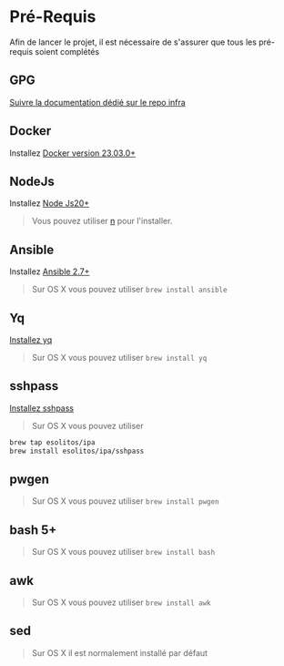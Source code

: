 # Pré-Requis

Afin de lancer le projet, il est nécessaire de s'assurer que tous les pré-requis soient complétés

## GPG

[Suivre la documentation dédié sur le repo infra](https://github.com/mission-apprentissage/ij-infra/blob/main/docs/gpg.md)

## Docker

Installez [Docker version 23.03.0+](https://docs.docker.com/engine/install/)

## NodeJs

Installez [Node Js20+](https://nodejs.org/en/download)

> Vous pouvez utiliser [n](https://github.com/tj/n#third-party-installers) pour l'installer.

## Ansible

Installez [Ansible 2.7+](https://docs.ansible.com/ansible/latest/installation_guide/intro_installation.html)

> Sur OS X vous pouvez utiliser `brew install ansible`

## Yq

[Installez yq](https://github.com/mikefarah/yq)

> Sur OS X vous pouvez utiliser `brew install yq`

## sshpass

[Installez sshpass](https://www.linuxtricks.fr/wiki/ssh-sshpass-la-connexion-ssh-par-mot-de-passe-non-interactive)

> Sur OS X vous pouvez utiliser

```bash
brew tap esolitos/ipa
brew install esolitos/ipa/sshpass
```

## pwgen

> Sur OS X vous pouvez utiliser `brew install pwgen`

## bash 5+

> Sur OS X vous pouvez utiliser `brew install bash`

## awk

> Sur OS X vous pouvez utiliser `brew install awk`

## sed

> Sur OS X il est normalement installé par défaut
